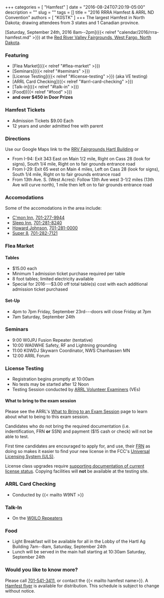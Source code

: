 +++
categories = [ "Hamfest" ]
date = "2016-08-24T07:20:19-05:00"
description = ""
slug = ""
tags = []
title = "2016 RRRA Hamfest & ARRL ND Convention"
authors = [ "K0STK" ]
+++
The largest Hamfest in North Dakota; drawing attendees from 3 states and 1
Canadian province. 

[Saturday, September 24th, 2016 8am--2pm]({{< relref "calendar/2016/rrra-hamfest.md" >}})
at the
[Red River Valley Fairgrounds, West Fargo, North Dakota](/places/rrv-fairgrounds-hartl-building).

### Featuring
* [Flea Market]({{< relref "#flea-market" >}})
* [Seminars]({{< relref "#seminars" >}})
* [License Testing]({{< relref "#license-testing" >}}) (aka VE testing)
* [ARRL Card Checking]({{< relref "#arrl-card-checking" >}})
* [Talk-in]({{< relref "#talk-in" >}})
* [Food]({{< relref "#food" >}})
* **and over $450 in Door Prizes**

### Hamfest Tickets
* Admission Tickets $9.00 Each
* 12 years and under admitted free with parent
<!--more-->
### Directions
Use our Google Maps link to the [RRV Fairgrounds Hartl Building](/places/rrv-fairgrounds-hartl-building) or

* From I-94: Exit 343 East on Main 1/2 mile, Right on Cass 28 (look for signs), South 1/4 mile, Right on to fair grounds entrance road
* From I-29: Exit 65 west on Main 4 miles, Left on Cass 28 (look for signs), South 1/4 mile, Right on to fair grounds entrance road
* From 13th Ave. S. (West Acres): Follow 13th Ave west 3-1/2 miles (13th Ave will curve north), 1 mile then left on to fair grounds entrance road

### Accomodations
Some of the accomodations in the area include:

* [C'mon Inn](https://www.google.com/maps/place/C'Mon+Inn/@46.848635,-96.8599117,17z/data=!4m12!1m6!3m5!1s0x52c8cca1e10b0f6f:0x775838b26e4c12c7!2sC'Mon+Inn!8m2!3d46.848635!4d-96.857723!3m4!1s0x52c8cca1e10b0f6f:0x775838b26e4c12c7!8m2!3d46.848635!4d-96.857723), <a href="tel:701-277-9944">701-277-9944</a>
* [Sleep Inn](https://www.google.com/maps/place/Sleep+Inn+%26+Suites/@46.8443407,-96.8669549,17z/data=!3m1!4b1!4m5!3m4!1s0x52cf34c59967ef13:0xfad116688848da9b!8m2!3d46.8443407!4d-96.8647662), <a href="tel:701-281-8240">701-281-8240</a>
* [Howard Johnson](https://www.google.com/maps/place/Howard+Johnson+West+Fargo/@46.8776817,-96.9063941,12z/data=!4m8!1m2!2m1!1sHoward+Johnson!3m4!1s0x52cf34cc8c052d5f:0x8de470d6a3d71710!8m2!3d46.875984!4d-96.8894938), <a href="tel:701-281-0000">701-281-0000</a>
* [Super 8](https://www.google.com/maps/place/Super+8+West+Fargo+Main+Ave+ND/@46.877639,-96.9063942,12z/data=!4m8!1m2!2m1!1sSuper+8!3m4!1s0x52c8cb338490b321:0x6571cc111a1a610c!8m2!3d46.8761106!4d-96.8838847), <a href="tel:701-282-7121">701-282-7121</a>

### Flea Market
#### Tables
* $15.00 each
* Minimum 1 admission ticket purchase required per table
* 8 foot tables; limited electricity available
* Special for 2016---$3.00 off total table(s) cost with each additional admission ticket purchased

#### Set-Up
* 4pm to 7pm Friday, September 23rd---doors will close Friday at 7pm
* 7am Saturday, September 24th

### Seminars
* 9:00 W0JPJ Fusion Repeater (tentative)
* 10:00 WA0WHE Safety, RF and Lightning grounding
* 11:00 K0WDJ Skywarn Coordinator, NWS Chanhassen MN
* 12:00 ARRL Forum

### License Testing
* Registration begins promptly at 10:00am
* No tests may be started after 12 Noon
* Testing Session conducted by [ARRL Volunteer Examiners](http://www.arrl.org/volunteer-examiners) (VEs)

#### What to bring to the exam session
Please see the ARRL's [What to Bring to an Exam Session](http://www.arrl.org/what-to-bring-to-an-exam-session) page to learn about what to being to this exam session.

Candidates who do not bring the required documentation (i.e. indentification, FRN **or** SSN) and payment ($15 cash or check) will not be able to test.

First time candidates are encouraged to apply for, and use, their [FRN](http://wireless.fcc.gov/uls/index.htm?job=about_getting_started#d36e21) as doing so makes it easier to find your new license in the FCC's [Universal Licensing System (ULS)](http://wireless.fcc.gov/uls/index.htm?job=home). 

License class upgrades require [supporting documentation of current license
status](http://www.arrl.org/what-to-bring-to-an-exam-session). Copying
facilities will **not** be available at the testing site.

### ARRL Card Checking
* Conducted by {{< mailto W9NT >}}

### Talk-In
* On the [W0ILO Repeaters](/radios/)

### Food
* Light Breakfast will be available for all in the Lobby of the Hartl Ag Building 7am--8am, Saturday, September 24th
* Lunch will be served in the main hall starting at 10:30am Saturday, September 24th

### Would you like to know more?

Please call <a href="tel:701-541-3411">701-541-3411</a>, or contact the {{< mailto hamfest name>}}. A [Hamfest flyer](http://cloud.rrra.org/s/TwvM1PdSO0lmYM3) is available for distribution. This schedule is subject to change without notice.
